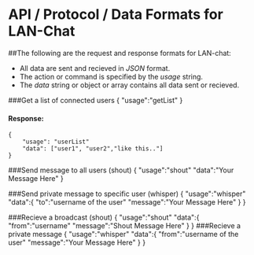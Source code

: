 API / Protocol / Data Formats for LAN-Chat
==========================================

##The following are the request and response formats for LAN-chat:
+ All data are sent and recieved in *JSON* format.
+ The action or command is specified by the *usage* string.
+ The *data* string or object or array contains all data sent or recieved.

###Get a list of connected users
    {
        "usage":"getList"
    }

#### Response:
    {
        "usage": "userList"
        "data": ["user1", "user2","like this.."]
    } 

###Send message to all users (shout)
    {
        "usage":"shout"
        "data":"Your Message Here"
    }
    
###Send private message to specific user (whisper)
    {
        "usage":"whisper"
        "data":{
                    "to":"username of the user"
                    "message":"Your Message Here"
               }
    }


###Recieve a broadcast (shout)
    {
        "usage":"shout"
        "data":{
                    "from":"username"
                    "message":"Shout Message Here"
               }
    }
###Recieve a private message
    {
        "usage":"whisper"
        "data":{
                "from":"username of the user"
                "message":"Your Message Here"
               }
    }        
